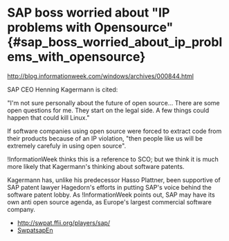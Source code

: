 # SAP boss worried about \"IP problems with Opensource\" {#sap_boss_worried_about_ip_problems_with_opensource}

<http://blog.informationweek.com/windows/archives/000844.html>

SAP CEO Henning Kagermann is cited:

\"I\'m not sure personally about the future of open source\... There are
some open questions for me. They start on the legal side. A few things
could happen that could kill Linux.\"

If software companies using open source were forced to extract code from
their products because of an IP violation, \"then people like us will be
extremely carefuly in using open source\".

!InformationWeek thinks this is a reference to SCO; but we think it is
much more likely that Kagermann\'s thinking about software patents.

Kagermann has, unlike his predecessor Hasso Plattner, been supportive of
SAP patent lawyer Hagedorn\'s efforts in putting SAP\'s voice behind the
software patent lobby. As !InformationWeek points out, SAP may have its
own anti open source agenda, as Europe\'s largest commercial software
company.

-   <http://swpat.ffii.org/players/sap/>
-   [SwpatsapEn](SwpatsapEn "wikilink")
